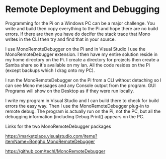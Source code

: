 # Remote Deployment and Debugging #

Programming for the Pi on a Windows PC can be a major challenge. You write and build then copy everything to the Pi and hope there are no build errors. If there are then you have do decifer the stack trace that Mono writes in the CLI then try and find that in your source.

I use MonoRemoteDebugger on the Pi and in Visual Studio I use the MonoRemoteDebugger extension. I then have my entire solution reside in my home directory on the Pi. I create a directory for projects then create a Samba share so it's available on my lan. All the code resides on the Pi (except backups which I drag onto my PC).

I run the MonoRemoteDebugger on the Pi from a CLI without detaching so I can see Mono messages and any Console output from the program. GUI Programs will show on the Desktop as if they were run locally.

I write my program in Visual Studio and I can build there to check for build errors the easy way. Then I use the MonoRemoteDebugger plug-in to remote debug. The program is actually run on the Pi, not the PC, but all the debugging information (including Debug.Print() appears on the PC.

Links for the two MonoRemoteDebugger packages

https://marketplace.visualstudio.com/items?itemName=Bongho.MonoRemoteDebugger

https://github.com/techl/MonoRemoteDebugger
